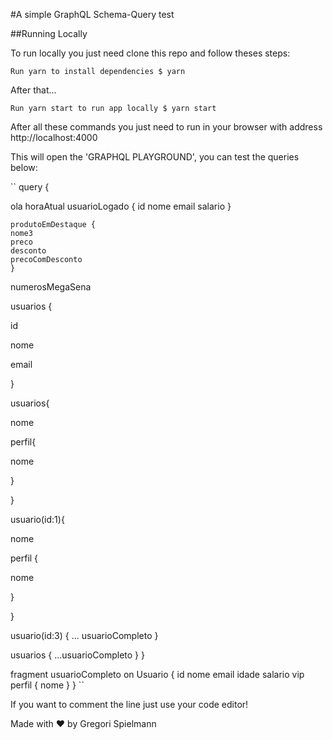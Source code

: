 #A simple GraphQL Schema-Query test

##Running Locally

To run locally you just need clone this repo and follow theses steps:

`Run yarn to install dependencies $ yarn`

After that...

`Run yarn start to run app locally $ yarn start`

After all these commands you just need to run in your browser with address http://localhost:4000

This will open the 'GRAPHQL PLAYGROUND', you can test the queries below:

``
query {

ola
horaAtual
usuarioLogado {
id
nome
email
salario
}

    produtoEmDestaque {
    nome3
    preco
    desconto
    precoComDesconto
    }

numerosMegaSena

usuarios {

id

nome

email

}

usuarios{

nome

perfil{

nome

}

}

usuario(id:1){

nome

perfil {

nome

}

}

usuario(id:3) { ... usuarioCompleto }

usuarios {
...usuarioCompleto
}
}

fragment usuarioCompleto on Usuario {
id nome email idade salario vip perfil { nome }
}
``

If you want to comment the line just use your code editor!

Made with :hearts: by Gregori Spielmann
